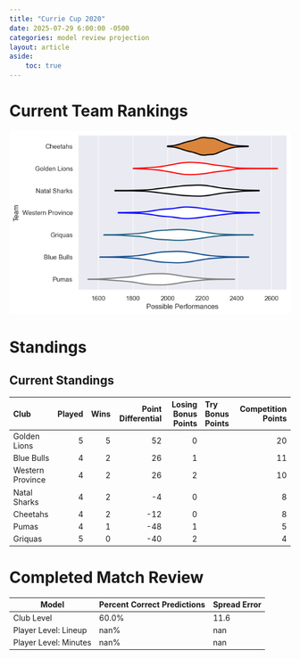 ```yaml
---  
title: "Currie Cup 2020"  
date: 2025-07-29 6:00:00 -0500  
categories: model review projection  
layout: article  
aside:  
    toc: true  
---
```

# Current Team Rankings


![Club Rankings](plots/rankings_Currie_Cup_2020.png)
# Standings

## Current Standings


| Club             |   Played |   Wins |   Point Differential |   Losing Bonus Points | Try Bonus Points   |   Competition Points |
|:-----------------|---------:|-------:|---------------------:|----------------------:|:-------------------|---------------------:|
| Golden Lions     |        5 |      5 |                   52 |                     0 |                    |                   20 |
| Blue Bulls       |        4 |      2 |                   26 |                     1 |                    |                   11 |
| Western Province |        4 |      2 |                   26 |                     2 |                    |                   10 |
| Natal Sharks     |        4 |      2 |                   -4 |                     0 |                    |                    8 |
| Cheetahs         |        4 |      2 |                  -12 |                     0 |                    |                    8 |
| Pumas            |        4 |      1 |                  -48 |                     1 |                    |                    5 |
| Griquas          |        5 |      0 |                  -40 |                     2 |                    |                    4 |



# Completed Match Review


| Model | Percent Correct Predictions | Spread Error |
| ------ | ------ | ------ |
| Club Level | 60.0% | 11.6 |
| Player Level: Lineup | nan% | nan |
| Player Level: Minutes | nan% | nan |

